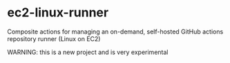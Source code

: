 # ec2-linux-runner

Composite actions for managing an on-demand, self-hosted GitHub actions repository runner (Linux on EC2)

WARNING: this is a new project and is very experimental
